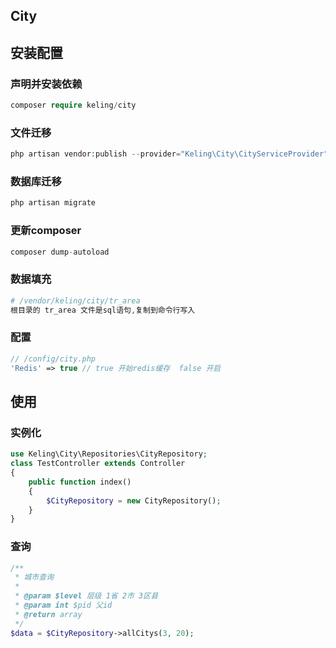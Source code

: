 ## City
## 安装配置
### 声明并安装依赖
```php
composer require keling/city
```
### 文件迁移
```php
php artisan vendor:publish --provider="Keling\City\CityServiceProvider"
```

### 数据库迁移
```php
php artisan migrate
```

### 更新composer
```php
composer dump-autoload
```

### 数据填充
```php
# /vendor/keling/city/tr_area
根目录的 tr_area 文件是sql语句,复制到命令行写入
```

### 配置
```php
// /config/city.php
'Redis' => true // true 开始redis缓存  false 开启
```

## 使用
### 实例化
```php
use Keling\City\Repositories\CityRepository;
class TestController extends Controller
{
    public function index()
    {
        $CityRepository = new CityRepository();
    }
}
```
### 查询
```php
/**
 * 城市查询
 *
 * @param $level 层级 1省 2市 3区县
 * @param int $pid 父id
 * @return array
 */
$data = $CityRepository->allCitys(3, 20);
```
